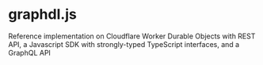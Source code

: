 # graphdl.js
Reference implementation on Cloudflare Worker Durable Objects with REST API, a Javascript SDK with strongly-typed TypeScript interfaces, and a GraphQL API
